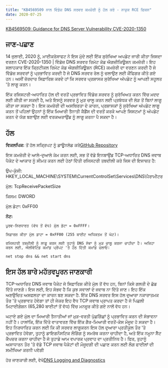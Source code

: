 ```yaml
---
title: "KB4569509 ਨਾਲ ਵਿੰਡੋਜ਼ DNS ਸਰਵਰ ਕਮਜ਼ੋਰੀ ਨੂੰ ਹੱਲ ਕਰੋ - ਨਾਜ਼ੁਕ RCE ਫਿਕਸ"
date: 2020-07-25
---
```


[KB4569509: Guidance for DNS Server Vulnerability CVE-2020-1350](https://support.microsoft.com/en-us/help/4569509/windows-dns-server-remote-code-execution-vulnerability)

## ਜਾਣ-ਪਛਾਣ

14 ਜੁਲਾਈ, 2020 ਨੂੰ, ਮਾਈਕਰੋਸਾਫਟ ਨੇ ਇਸ ਮੁੱਦੇ ਲਈ ਇੱਕ ਸੁਰੱਖਿਆ ਅਪਡੇਟ ਜਾਰੀ ਕੀਤਾ ਜਿਸਦਾ ਵਰਣਨ CVE-2020-1350 | ਵਿੰਡੋਜ਼ DNS ਸਰਵਰ ਰਿਮੋਟ ਕੋਡ ਐਗਜ਼ੀਕਿਊਸ਼ਨ ਕਮਜ਼ੋਰੀ। ਇਹ ਸਲਾਹਕਾਰ ਇੱਕ ਕ੍ਰਿਟੀਕਲ ਰਿਮੋਟ ਕੋਡ ਐਗਜ਼ੀਕਿਊਸ਼ਨ (RCE) ਕਮਜ਼ੋਰੀ ਦਾ ਵਰਣਨ ਕਰਦੀ ਹੈ ਜੋ ਵਿੰਡੋਜ਼ ਸਰਵਰਾਂ ਨੂੰ ਪ੍ਰਭਾਵਿਤ ਕਰਦੀ ਹੈ ਜੋ DNS ਸਰਵਰ ਰੋਲ ਨੂੰ ਚਲਾਉਣ ਲਈ ਕੌਂਫਿਗਰ ਕੀਤੇ ਗਏ ਹਨ। ਅਸੀਂ ਜ਼ੋਰਦਾਰ ਸਿਫ਼ਾਰਿਸ਼ ਕਰਦੇ ਹਾਂ ਕਿ ਸਰਵਰ ਪ੍ਰਸ਼ਾਸਕ ਸੁਰੱਖਿਆ ਅੱਪਡੇਟ ਨੂੰ ਆਪਣੀ ਸਹੂਲਤ 'ਤੇ ਲਾਗੂ ਕਰਨ।

ਇੱਕ ਰਜਿਸਟਰੀ-ਅਧਾਰਿਤ ਹੱਲ ਦੀ ਵਰਤੋਂ ਪ੍ਰਭਾਵਿਤ ਵਿੰਡੋਜ਼ ਸਰਵਰ ਨੂੰ ਸੁਰੱਖਿਅਤ ਕਰਨ ਵਿੱਚ ਮਦਦ ਲਈ ਕੀਤੀ ਜਾ ਸਕਦੀ ਹੈ, ਅਤੇ ਇਸਨੂੰ ਸਰਵਰ ਨੂੰ ਮੁੜ ਚਾਲੂ ਕਰਨ ਲਈ ਪ੍ਰਬੰਧਕ ਦੀ ਲੋੜ ਤੋਂ ਬਿਨਾਂ ਲਾਗੂ ਕੀਤਾ ਜਾ ਸਕਦਾ ਹੈ। ਇਸ ਕਮਜ਼ੋਰੀ ਦੀ ਅਸਥਿਰਤਾ ਦੇ ਕਾਰਨ, ਪ੍ਰਸ਼ਾਸਕਾਂ ਨੂੰ ਸੁਰੱਖਿਆ ਅੱਪਡੇਟ ਲਾਗੂ ਕਰਨ ਤੋਂ ਪਹਿਲਾਂ ਉਹਨਾਂ ਨੂੰ ਇੱਕ ਮਿਆਰੀ ਤੈਨਾਤੀ ਕੈਡੈਂਸ ਦੀ ਵਰਤੋਂ ਕਰਕੇ ਆਪਣੇ ਸਿਸਟਮਾਂ ਨੂੰ ਅੱਪਡੇਟ ਕਰਨ ਦੇ ਯੋਗ ਬਣਾਉਣ ਲਈ ਵਰਕਅਰਾਉਂਡ ਨੂੰ ਲਾਗੂ ਕਰਨਾ ਪੈ ਸਕਦਾ ਹੈ।


## ਹੱਲ

**ਵਿਕਲਪਿਕ:** ਤੋਂ ਹੱਲ ਸਕ੍ਰਿਪਟ ਨੂੰ ਡਾਊਨਲੋਡ ਕਰੋ[GitHub Repository](https://github.com/simeononsecurity/CVE-2020-1350-Fix)


ਇਸ ਕਮਜ਼ੋਰੀ ਦੇ ਆਲੇ-ਦੁਆਲੇ ਕੰਮ ਕਰਨ ਲਈ, ਸਭ ਤੋਂ ਵੱਡੇ ਇਨਬਾਉਂਡ TCP-ਅਧਾਰਿਤ DNS ਜਵਾਬ ਪੈਕੇਟ ਦੇ ਆਕਾਰ ਨੂੰ ਸੀਮਤ ਕਰਨ ਲਈ ਹੇਠਾਂ ਦਿੱਤੀ ਰਜਿਸਟਰੀ ਤਬਦੀਲੀ ਕਰੋ ਜਿਸ ਦੀ ਇਜਾਜ਼ਤ ਹੈ:

ਉਪ-ਕੁੰਜੀ: HKEY_LOCAL_MACHINE\SYSTEM\CurrentControlSet\Services\DNS\ਪੈਰਾਮੀਟਰ

ਮੁੱਲ: TcpReceivePacketSize

ਕਿਸਮ: DWORD

ਮੁੱਲ ਡੇਟਾ: 0xFF00

**ਨੋਟ:**

    ਪੂਰਵ-ਨਿਰਧਾਰਤ (ਵੱਧ ਤੋਂ ਵੱਧ) ਮੁੱਲ ਡੇਟਾ = 0xFFFF।

    ਸਿਫ਼ਾਰਸ਼ ਕੀਤਾ ਮੁੱਲ ਡਾਟਾ = 0xFF00 (255 ਬਾਈਟ ਅਧਿਕਤਮ ਤੋਂ ਘੱਟ)।

    ਰਜਿਸਟਰੀ ਤਬਦੀਲੀ ਨੂੰ ਲਾਗੂ ਕਰਨ ਲਈ ਤੁਹਾਨੂੰ DNS ਸੇਵਾ ਨੂੰ ਮੁੜ ਚਾਲੂ ਕਰਨਾ ਚਾਹੀਦਾ ਹੈ। ਅਜਿਹਾ ਕਰਨ ਲਈ, ਐਲੀਵੇਟਿਡ ਕਮਾਂਡ ਪ੍ਰੋਂਪਟ 'ਤੇ ਹੇਠ ਦਿੱਤੀ ਕਮਾਂਡ ਚਲਾਓ:

```net stop dns && net start dns```


## ਇਸ ਹੱਲ ਬਾਰੇ ਮਹੱਤਵਪੂਰਨ ਜਾਣਕਾਰੀ
TCP-ਅਧਾਰਿਤ DNS ਜਵਾਬ ਪੈਕੇਟ ਜੋ ਸਿਫ਼ਾਰਿਸ਼ ਕੀਤੇ ਮੁੱਲ ਤੋਂ ਵੱਧ ਹਨ, ਬਿਨਾਂ ਕਿਸੇ ਗਲਤੀ ਦੇ ਛੱਡ ਦਿੱਤੇ ਜਾਣਗੇ। ਇਸ ਲਈ, ਇਹ ਸੰਭਵ ਹੈ ਕਿ ਕੁਝ ਸਵਾਲਾਂ ਦੇ ਜਵਾਬ ਨਾ ਦਿੱਤੇ ਜਾਣ। ਇਹ ਇੱਕ ਅਣਉਚਿਤ ਅਸਫਲਤਾ ਦਾ ਕਾਰਨ ਬਣ ਸਕਦਾ ਹੈ. ਇੱਕ DNS ਸਰਵਰ ਇਸ ਹੱਲ ਦੁਆਰਾ ਨਕਾਰਾਤਮਕ ਤੌਰ 'ਤੇ ਪ੍ਰਭਾਵਤ ਹੋਵੇਗਾ ਤਾਂ ਹੀ ਜੇਕਰ ਇਹ ਵੈਧ TCP ਜਵਾਬ ਪ੍ਰਾਪਤ ਕਰਦਾ ਹੈ ਜੋ ਪਿਛਲੀ ਮਿਟਾਈਗੇਸ਼ਨ (65,280 ਬਾਈਟਾਂ ਤੋਂ ਵੱਧ) ਵਿੱਚ ਮਨਜ਼ੂਰ ਕੀਤੇ ਗਏ ਨਾਲੋਂ ਵੱਧ ਹਨ।

ਘਟਾਏ ਗਏ ਮੁੱਲ ਦਾ ਮਿਆਰੀ ਤੈਨਾਤੀਆਂ ਜਾਂ ਮੁੜ-ਵਰਤੀ ਪੁੱਛਗਿੱਛਾਂ ਨੂੰ ਪ੍ਰਭਾਵਿਤ ਕਰਨ ਦੀ ਸੰਭਾਵਨਾ ਨਹੀਂ ਹੈ। ਹਾਲਾਂਕਿ, ਇੱਕ ਦਿੱਤੇ ਵਾਤਾਵਰਣ ਵਿੱਚ ਇੱਕ ਗੈਰ-ਮਿਆਰੀ ਵਰਤੋਂ-ਕੇਸ ਮੌਜੂਦ ਹੋ ਸਕਦਾ ਹੈ। ਇਹ ਨਿਰਧਾਰਿਤ ਕਰਨ ਲਈ ਕਿ ਕੀ ਸਰਵਰ ਲਾਗੂਕਰਨ ਇਸ ਹੱਲ ਦੁਆਰਾ ਪ੍ਰਤੀਕੂਲ ਤੌਰ 'ਤੇ ਪ੍ਰਭਾਵਿਤ ਹੋਵੇਗਾ, ਤੁਹਾਨੂੰ ਡਾਇਗਨੌਸਟਿਕ ਲੌਗਿੰਗ ਨੂੰ ਸਮਰੱਥ ਕਰਨਾ ਚਾਹੀਦਾ ਹੈ, ਅਤੇ ਇੱਕ ਨਮੂਨਾ ਸੈੱਟ ਕੈਪਚਰ ਕਰਨਾ ਚਾਹੀਦਾ ਹੈ ਜੋ ਤੁਹਾਡੇ ਆਮ ਵਪਾਰਕ ਪ੍ਰਵਾਹ ਦਾ ਪ੍ਰਤੀਨਿਧ ਹੈ। ਫਿਰ, ਤੁਹਾਨੂੰ ਅਸਾਧਾਰਨ ਤੌਰ 'ਤੇ ਵੱਡੇ TCP ਜਵਾਬ ਪੈਕੇਟਾਂ ਦੀ ਮੌਜੂਦਗੀ ਦੀ ਪਛਾਣ ਕਰਨ ਲਈ ਲੌਗ ਫਾਈਲਾਂ ਦੀ ਸਮੀਖਿਆ ਕਰਨੀ ਪਵੇਗੀ

ਹੋਰ ਜਾਣਕਾਰੀ ਲਈ, ਵੇਖੋ[DNS Logging and Diagnostics](https://docs.microsoft.com/en-us/previous-versions/windows/it-pro/windows-server-2012-r2-and-2012/dn800669%28v=ws.11%29)